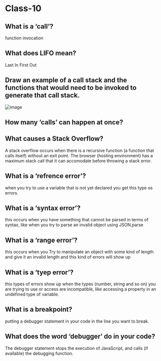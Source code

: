 # Class-10

## What is a ‘call’?
function invocation
## What does LIFO mean?
Last In First Out 
## Draw an example of a call stack and the functions that would need to be invoked to generate that call stack.
![image](https://cdn-media-1.freecodecamp.org/images/QgR2uIk7tW0YNz0Xm8g0jAPeRFI0e4sCejsv)
## How many ‘calls’ can happen at once?
## What causes a Stack Overflow?
A stack overflow occurs when there is a recursive function (a function that calls itself) without an exit point. The browser (hosting environment) has a maximum stack call that it can accomodate before throwing a stack error.


## What is a ‘refrence error’?
when you try to use a variable that is not yet declared you get this type os errors.
## What is a ‘syntax error’?
this occurs when you have something that cannot be parsed in terms of syntax, like when you try to parse an invalid object using JSON.parse
## What is a ‘range error’?
this occurs when you Try to manipulate an object with some kind of length and give it an invalid length and this kind of errors will show up
## What is a ‘tyep error’?
this types of errors show up when the types (number, string and so on) you are trying to use or access are incompatible, like accessing a property in an undefined type of variable.
## What is a breakpoint?
putting a debugger statement in your code in the line you want to break.
## What does the word ‘debugger’ do in your code?
The debugger statement stops the execution of JavaScript, and calls (if available) the debugging function.

